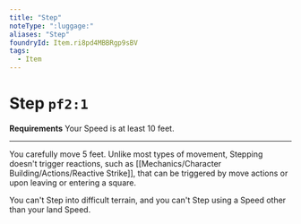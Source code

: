 ```yaml
---
title: "Step"
noteType: ":luggage:"
aliases: "Step"
foundryId: Item.ri8pd4MBBRgp9sBV
tags:
  - Item
---
```


# Step `pf2:1`

**Requirements** Your Speed is at least 10 feet.

* * *

You carefully move 5 feet. Unlike most types of movement, Stepping doesn't trigger reactions, such as [[Mechanics/Character Building/Actions/Reactive Strike]], that can be triggered by move actions or upon leaving or entering a square.

You can't Step into difficult terrain, and you can't Step using a Speed other than your land Speed.
